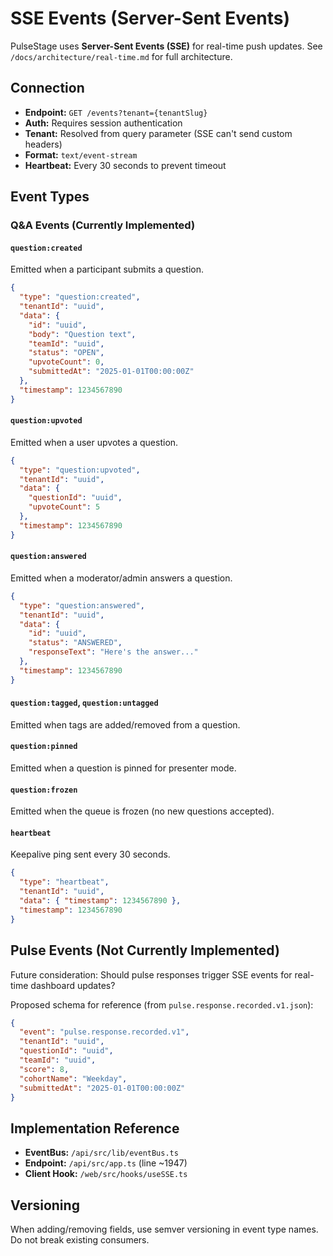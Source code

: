 # SSE Events (Server-Sent Events)

PulseStage uses **Server-Sent Events (SSE)** for real-time push updates. See `/docs/architecture/real-time.md` for full architecture.

## Connection
- **Endpoint:** `GET /events?tenant={tenantSlug}`
- **Auth:** Requires session authentication
- **Tenant:** Resolved from query parameter (SSE can't send custom headers)
- **Format:** `text/event-stream`
- **Heartbeat:** Every 30 seconds to prevent timeout

## Event Types

### Q&A Events (Currently Implemented)

#### `question:created`
Emitted when a participant submits a question.
```json
{
  "type": "question:created",
  "tenantId": "uuid",
  "data": {
    "id": "uuid",
    "body": "Question text",
    "teamId": "uuid",
    "status": "OPEN",
    "upvoteCount": 0,
    "submittedAt": "2025-01-01T00:00:00Z"
  },
  "timestamp": 1234567890
}
```

#### `question:upvoted`
Emitted when a user upvotes a question.
```json
{
  "type": "question:upvoted",
  "tenantId": "uuid",
  "data": {
    "questionId": "uuid",
    "upvoteCount": 5
  },
  "timestamp": 1234567890
}
```

#### `question:answered`
Emitted when a moderator/admin answers a question.
```json
{
  "type": "question:answered",
  "tenantId": "uuid",
  "data": {
    "id": "uuid",
    "status": "ANSWERED",
    "responseText": "Here's the answer..."
  },
  "timestamp": 1234567890
}
```

#### `question:tagged`, `question:untagged`
Emitted when tags are added/removed from a question.

#### `question:pinned`
Emitted when a question is pinned for presenter mode.

#### `question:frozen`
Emitted when the queue is frozen (no new questions accepted).

#### `heartbeat`
Keepalive ping sent every 30 seconds.
```json
{
  "type": "heartbeat",
  "tenantId": "uuid",
  "data": { "timestamp": 1234567890 },
  "timestamp": 1234567890
}
```

## Pulse Events (Not Currently Implemented)

Future consideration: Should pulse responses trigger SSE events for real-time dashboard updates?

Proposed schema for reference (from `pulse.response.recorded.v1.json`):
```json
{
  "event": "pulse.response.recorded.v1",
  "tenantId": "uuid",
  "questionId": "uuid",
  "teamId": "uuid",
  "score": 8,
  "cohortName": "Weekday",
  "submittedAt": "2025-01-01T00:00:00Z"
}
```

## Implementation Reference
- **EventBus:** `/api/src/lib/eventBus.ts`
- **Endpoint:** `/api/src/app.ts` (line ~1947)
- **Client Hook:** `/web/src/hooks/useSSE.ts`

## Versioning
When adding/removing fields, use semver versioning in event type names. Do not break existing consumers.
